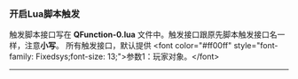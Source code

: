 ### 开启Lua脚本触发
触发脚本接口写在 **QFunction-0.lua** 文件中。触发接口跟原先脚本触发接口名一样，注意**小写**。
所有触发接口，默认提供 &lt;font color="#ff00ff" style="font-family: Fixedsys;font-size: 13;"&gt;参数1：玩家对象。&lt;/font&gt;

------------

